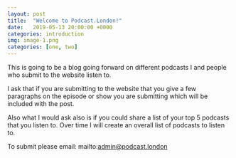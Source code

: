 ```yaml
---
layout: post
title:  "Welcome to Podcast.London!"
date:   2019-05-13 20:00:00 +0000
categories: introduction
img: image-1.png
categories: [one, two]
---
```


This is going to be a blog going forward on different podcasts I and people who submit to the website listen to.

I ask that if you are submitting to the website that you give a few paragraphs on the episode or show you are submitting which will be included with the post.

Also what I would ask also is if you could share a list of your top 5 podcasts that you listen to. Over time I will create an overall list of podcasts to listen to.

To submit please email: mailto:admin@podcast.london